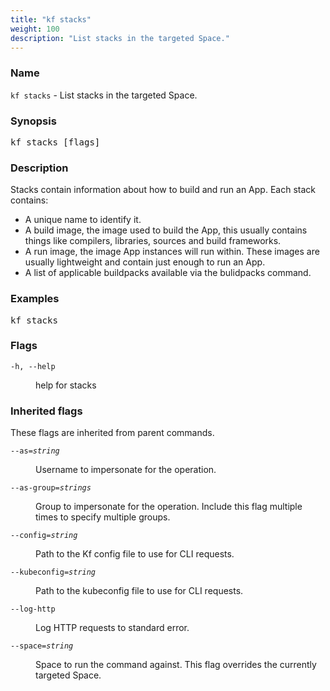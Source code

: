 ```yaml
---
title: "kf stacks"
weight: 100
description: "List stacks in the targeted Space."
---
```

### Name

<code translate="no">kf stacks</code> - List stacks in the targeted Space.

### Synopsis

<pre translate="no">kf stacks [flags]</pre>

### Description

Stacks contain information about how to build and run an App.
Each stack contains:

*  A unique name to identify it.
*  A build image, the image used to build the App, this usually contains
	 things like compilers, libraries, sources and build frameworks.
*  A run image, the image App instances will run within. These images
	 are usually lightweight and contain just enough to run an App.
*  A list of applicable buildpacks available via the bulidpacks command.


### Examples

<pre translate="no">
kf stacks</pre>

### Flags

<dl>
<dt><code translate="no">-h, --help</code></dt>
<dd><p>help for stacks</p>
</dd>
</dl>


### Inherited flags

These flags are inherited from parent commands.

<dl>
<dt><code translate="no">--as=<var translate="no">string</var></code></dt>
<dd><p>Username to impersonate for the operation.</p>
</dd>
<dt><code translate="no">--as-group=<var translate="no">strings</var></code></dt>
<dd><p>Group to impersonate for the operation. Include this flag multiple times to specify multiple groups.</p>
</dd>
<dt><code translate="no">--config=<var translate="no">string</var></code></dt>
<dd><p>Path to the Kf config file to use for CLI requests.</p>
</dd>
<dt><code translate="no">--kubeconfig=<var translate="no">string</var></code></dt>
<dd><p>Path to the kubeconfig file to use for CLI requests.</p>
</dd>
<dt><code translate="no">--log-http</code></dt>
<dd><p>Log HTTP requests to standard error.</p>
</dd>
<dt><code translate="no">--space=<var translate="no">string</var></code></dt>
<dd><p>Space to run the command against. This flag overrides the currently targeted Space.</p>
</dd>
</dl>


